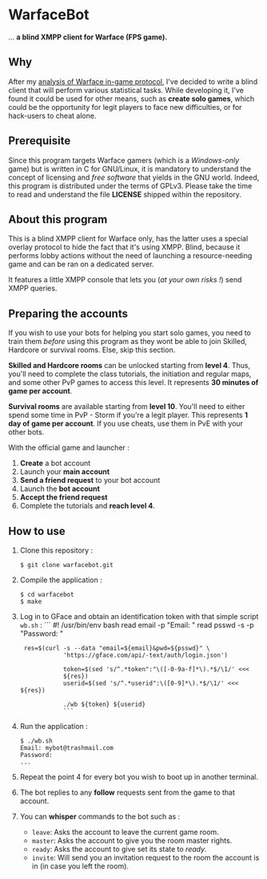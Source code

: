 # WarfaceBot
... **a blind XMPP client for Warface (FPS game).**

## Why

After my [analysis of Warface in-game protocol][1], I've decided to write a
blind client that will perform various statistical tasks. While developing it,
I've found it could be used for other means, such as **create solo games**,
which could be the opportunity for legit players to face new difficulties, or
for hack-users to cheat alone.

[1]: wf.comuv.com

## Prerequisite

Since this program targets Warface gamers (which is a _Windows-only_ game) but
is written in C for GNU/Linux, it is mandatory to understand the concept of
licensing and _free software_ that yields in the GNU world. Indeed, this
program is distributed under the terms of GPLv3. Please take the time to read
and understand the file **LICENSE** shipped within the repository.

## About this program

This is a blind XMPP client for Warface only, has the latter uses a special
overlay protocol to hide the fact that it's using XMPP. Blind, because it
performs lobby actions without the need of launching a resource-needing game
and can be ran on a dedicated server.

It features a little XMPP console that lets you (_at your own risks !_) send
XMPP queries.

## Preparing the accounts

If you wish to use your bots for helping you start solo games, you need to
train them *before* using this program as they wont be able to join Skilled,
Hardcore or survival rooms. Else, skip this section.

**Skilled and Hardcore rooms** can be unlocked starting from **level
  4**. Thus, you'll need to complete the class tutorials, the initiation and
  regular maps, and some other PvP games to access this level. It represents
  **30 minutes of game per account**.

**Survival rooms** are available starting from **level 10**. You'll need to
  either spend some time in PvP - Storm if you're a legit player. This
  represents **1 day of game per account**. If you use cheats, use them in PvE
  with your other bots.

With the official game and launcher :

1. **Create** a bot account
2. Launch your **main account**
3. **Send a friend request** to your bot account
4. Launch the **bot account**
5. **Accept the friend request**
6. Complete the tutorials and **reach level 4**.

## How to use

1. Clone this repository :
   ```
   $ git clone warfacebot.git
   ```

2. Compile the application :
   ```
   $ cd warfacebot
   $ make
   ```

3. Log in to GFace and obtain an identification token with that simple script
`wb.sh` :
        ```
        #! /usr/bin/env bash
        read email -p "Email: "
        read psswd -s -p "Password: "

        res=$(curl -s --data "email=${email}&pwd=${psswd}" \
                   'https://gface.com/api/-text/auth/login.json')

                   token=$(sed 's/^.*token":"\([-0-9a-f]*\).*$/\1/' <<<
                   ${res})
                   userid=$(sed 's/^.*userid":\([0-9]*\).*$/\1/' <<< ${res})

                   ./wb ${token} ${userid}
                   ```

4. Run the application :
   ```
   $ ./wb.sh
   Email: mybot@trashmail.com
   Password: 
   ...
   ```

5. Repeat the point 4 for every bot you wish to boot up in another terminal.

6. The bot replies to any **follow** requests sent from the game to that
account.

7. You can **whisper** commands to the bot such as :
   - `leave`: Asks the account to leave the current game room.
   - `master`: Asks the account to give you the room master rights.
   - `ready`: Asks the account to give set its state to *ready*.
   - `invite`: Will send you an invitation request to the room the account is
   in (in case you left the room).

